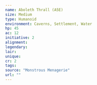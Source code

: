 ```yaml
---
name: Aboleth Thrall (A5E)
size: Medium
type: Humanoid
environment: Caverns, Settlement, Water
hp: 45
ac: 12
initiative: 2
alignment: 
legendary: 
lair: 
unique: 
cr: 2
tags: 
source: "Monstrous Menagerie"
url: ""
---
```


